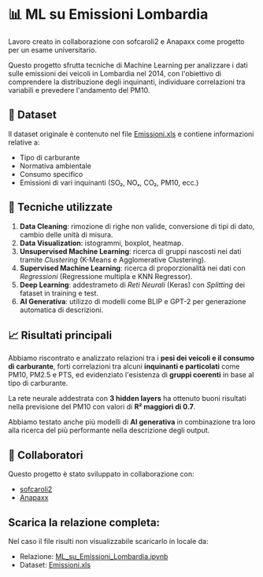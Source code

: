 # 📊 ML su Emissioni Lombardia

Lavoro creato in collaborazione con sofcaroli2 e Anapaxx come progetto per un esame universitario.

Questo progetto sfrutta tecniche di Machine Learning per analizzare i dati sulle emissioni dei veicoli in Lombardia nel 2014, con l'obiettivo di comprendere la distribuzione degli inquinanti, individuare correlazioni tra variabili e prevedere l'andamento del PM10.

## 📁 Dataset

Il dataset originale è contenuto nel file [Emissioni.xls](https://github.com/GbriRci/ML_on_Emissioni_Lombardia/blob/main/Emissioni.xls) e contiene informazioni relative a:
- Tipo di carburante
- Normativa ambientale
- Consumo specifico
- Emissioni di vari inquinanti (SO₂, NOₓ, CO₂, PM10, ecc.)


## 🧪 Tecniche utilizzate

1. **Data Cleaning**: rimozione di righe non valide, conversione di tipi di dato, cambio delle unità di misura.
2. **Data Visualization**: istogrammi, boxplot, heatmap.
3. **Unsupervised Machine Learning**: ricerca di gruppi nascosti nei dati tramite *Clustering* (K-Means e Agglomerative Clustering).
4. **Supervised Machine Learning**: ricerca di proporzionalità nei dati con *Regressioni* (Regressione multipla e KNN Regressor).
5. **Deep Learning**: addestrameto di *Reti Neurali* (Keras) con *Splitting* dei fataset in training e test.
6. **AI Generativa**: utilizzo di modelli come BLIP e GPT-2 per generazione automatica di descrizioni.

## 📈 Risultati principali

Abbiamo riscontrato e analizzato relazioni tra i **pesi dei veicoli e il consumo di carburante**, forti correlazioni tra alcuni **inquinanti e particolati** come PM10, PM2.5 e PTS, ed evidenziato l'esistenza di **gruppi coerenti** in base al tipo di carburante.

La rete neurale addestrata con **3 hidden layers** ha ottenuto buoni risultati nella previsione del PM10 con valori di **R² maggiori di 0.7**.

Abbiamo testato anche più modelli di **AI generativa** in combinazione tra loro alla ricerca del più performante nella descrizione degli output.

## 👥 Collaboratori

Questo progetto è stato sviluppato in collaborazione con:
* [sofcaroli2](https://github.com/sofcaroli2)
* [Anapaxx](https://github.com/Anapaxx)

## Scarica la relazione completa:
Nel caso il file risulti non visualizzabile scaricarlo in locale da:

- Relazione: [ML_su_Emissioni_Lombardia.ipynb](https://github.com/GbriRci/ML_on_Emissioni_Lombardia/blob/main/ML_su_Emissioni_Lombardia.ipynb)
- Dataset: [Emissioni.xls](https://github.com/GbriRci/ML_on_Emissioni_Lombardia/blob/main/Emissioni.xls)
